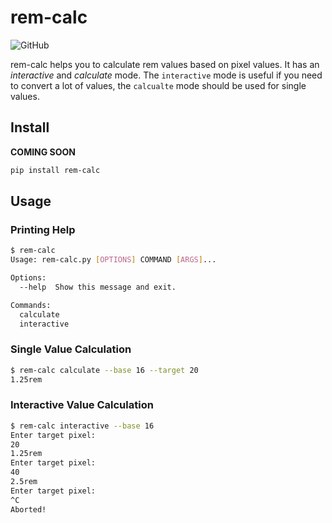# rem-calc

![GitHub](https://img.shields.io/github/license/KurzGedanke/rem-calc)

rem-calc helps you to calculate rem values based on pixel values. It has an *interactive* and *calculate* mode. 
The `interactive` mode is useful if you need to convert a lot of values, the `calcualte` mode should be used for single 
values.

## Install

**COMING SOON**

```bash
pip install rem-calc
```

## Usage

### Printing Help

```bash
$ rem-calc
Usage: rem-calc.py [OPTIONS] COMMAND [ARGS]...

Options:
  --help  Show this message and exit.

Commands:
  calculate
  interactive
```
### Single Value Calculation

```bash
$ rem-calc calculate --base 16 --target 20
1.25rem
```

### Interactive Value Calculation 

```bash
$ rem-calc interactive --base 16
Enter target pixel:
20
1.25rem
Enter target pixel:
40
2.5rem
Enter target pixel:
^C
Aborted!
```